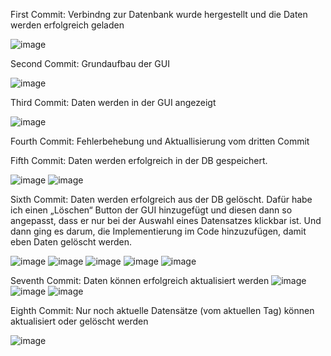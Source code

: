 First Commit: Verbindng zur Datenbank wurde hergestellt und die Daten werden erfolgreich geladen

![image](https://github.com/user-attachments/assets/fa5342b9-b75f-41e2-b4d7-c73a043111af)


Second Commit: Grundaufbau der GUI

![image](https://github.com/user-attachments/assets/86f7c3d6-3056-4f33-88a7-c6a09bd1b9d0)

Third Commit: Daten werden in der GUI angezeigt

![image](https://github.com/user-attachments/assets/9828e946-7bdf-4ee0-bfc0-89b864cd6078)

Fourth Commit: Fehlerbehebung und Aktuallisierung vom dritten Commit

Fifth Commit: Daten werden erfolgreich in der DB gespeichert.

![image](https://github.com/user-attachments/assets/20800232-c921-42cf-a2d4-3ca1a7fe6c70)
![image](https://github.com/user-attachments/assets/6e3f25f2-5772-44d1-a8f4-c78a3e4bd3d1)

Sixth Commit: Daten werden erfolgreich aus der DB gelöscht. Dafür habe ich einen „Löschen“ Button der GUI hinzugefügt und diesen dann so angepasst, dass er nur bei der Auswahl eines Datensatzes klickbar ist. Und dann ging es darum, die Implementierung im Code hinzuzufügen, damit eben Daten gelöscht werden.

![image](https://github.com/user-attachments/assets/2c23b130-10d5-4301-9cf4-f2e9c38cc95b)
![image](https://github.com/user-attachments/assets/912ecb2d-049e-4d90-a7af-38d367d91616)
![image](https://github.com/user-attachments/assets/596547a7-cd40-43d8-aee3-d0b08d1c1c90)
![image](https://github.com/user-attachments/assets/832a4430-30da-42c8-a27c-360aeeb232db)
![image](https://github.com/user-attachments/assets/e5f9bbdb-cc67-42f2-bd55-1d610369a4cc)


Seventh Commit: Daten können erfolgreich aktualisiert werden
![image](https://github.com/user-attachments/assets/9ecf06a5-4319-4c81-aeca-172404bedbf1)
![image](https://github.com/user-attachments/assets/882c304d-4f36-4744-b802-88c8d4ef050a)
![image](https://github.com/user-attachments/assets/452db3e3-bca8-4d61-96f1-fd568db2c647)


Eighth Commit: Nur noch aktuelle Datensätze (vom aktuellen Tag) können aktualisiert oder gelöscht werden

![image](https://github.com/user-attachments/assets/f1845cd6-a16b-4d74-8544-e10f88c55f53)

